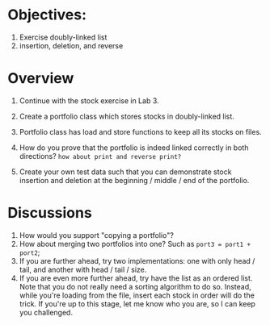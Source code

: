# Objectives:
1. Exercise doubly-linked list 
2. insertion, deletion, and reverse

# Overview

1. Continue with the stock exercise in Lab 3.  
2. Create a portfolio class which stores stocks in doubly-linked list.
3. Portfolio class has load and store functions to keep all its stocks on files.
4. How do you prove that the portfolio is indeed linked correctly in both directions? 
```how about print and reverse print?```

5. Create your own test data such that you can demonstrate stock insertion and deletion at the beginning / middle / end of the portfolio.

# Discussions
1. How would you support "copying a portfolio"? 
2. How about merging two portfolios into one?  Such as ```port3 = port1 + port2```; 
3. If you are further ahead, try two implementations:  one with only head / tail, and another with head / tail / size.
4. If you are even more further ahead, try have the list as an ordered list.  Note that you do not really need a sorting algorithm to do so.  Instead, while you're loading from the file, insert each stock in order will do the trick.  If you're up to this stage, let me know who you are, so I can keep you challenged.